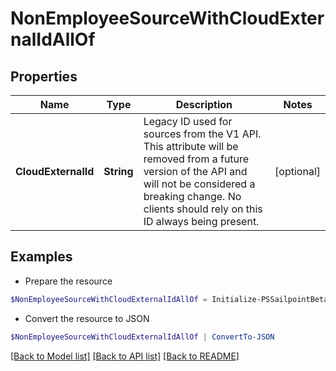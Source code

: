 # NonEmployeeSourceWithCloudExternalIdAllOf
## Properties

Name | Type | Description | Notes
------------ | ------------- | ------------- | -------------
**CloudExternalId** | **String** | Legacy ID used for sources from the V1 API. This attribute will be removed from a future version of the API and will not be considered a breaking change. No clients should rely on this ID always being present. | [optional] 

## Examples

- Prepare the resource
```powershell
$NonEmployeeSourceWithCloudExternalIdAllOf = Initialize-PSSailpointBetaNonEmployeeSourceWithCloudExternalIdAllOf  -CloudExternalId 99999
```

- Convert the resource to JSON
```powershell
$NonEmployeeSourceWithCloudExternalIdAllOf | ConvertTo-JSON
```

[[Back to Model list]](../README.md#documentation-for-models) [[Back to API list]](../README.md#documentation-for-api-endpoints) [[Back to README]](../README.md)

